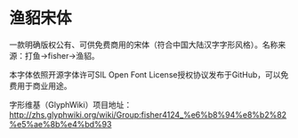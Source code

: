 # 渔貂宋体
一款明确版权公有、可供免费商用的宋体（符合中国大陆汉字字形风格）。名称来源：打鱼→fisher→渔貂。

本字体依照开源字体许可SIL Open Font License授权协议发布于GitHub，可以免费用于商业用途。

字形维基（GlyphWiki）项目地址：http://zhs.glyphwiki.org/wiki/Group:fisher4124_%e6%b8%94%e8%b2%82%e5%ae%8b%e4%bd%93
